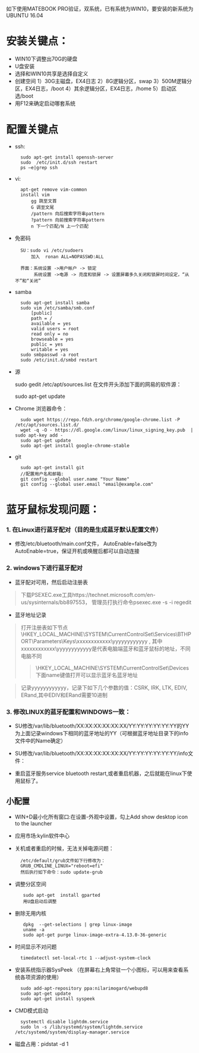 如下使用MATEBOOK PRO验证，双系统，已有系统为WIN10，要安装的新系统为UBUNTU 16.04

# 安装关键点：
- WIN10下调整出70G的硬盘
- U盘安装
- 选择和WIN10共享是选择自定义
- 创建空间 1）30G主磁盘，EX4日志 2）8G逻辑分区，swap 3）500M逻辑分区，EX4日志，/boot 4）其余逻辑分区，EX4日志，/home 5）启动区选/boot
- 用F12来确定启动哪套系统

# 配置关键点

- ssh: 
    
		sudo apt-get install openssh-server
		sudo  /etc/init.d/ssh restart
		ps –e|grep ssh
- vi:

		apt-get remove vim-common
		install vim
			gg 跳至文首
			G 调至文尾
			/pattern 向后搜索字符串pattern
			?pattern 向前搜索字符串pattern
			n 下一个匹配/N 上一个匹配
- 免密码

		SU：sudo vi /etc/sudoers
			加入  ronan ALL=NOPASSWD:ALL

		界面：系统设置 ->用户帐户 -> 锁定
			 系统设置 ->电源 -> 亮度和锁屏 -> 设置屏幕多久关闭和锁屏时间设定，“从不”和“关闭”
- samba

		sudo apt-get install samba
		sudo vim /etc/samba/smb.conf
			[public]
			path = /
			available = yes
			valid users = root
			read only = no
			browseable = yes
			public = yes
			writable = yes
		sudo smbpasswd -a root
		sudo /etc/init.d/smbd restart

- 源

	sudo gedit /etc/apt/sources.list 
		在文件开头添加下面的网易的软件源：	
		
	sudo apt-get update

- Chrome 浏览器命令：

		sudo wget https://repo.fdzh.org/chrome/google-chrome.list -P /etc/apt/sources.list.d/
		wget -q -O - https://dl.google.com/linux/linux_signing_key.pub  | sudo apt-key add -
		sudo apt-get update
		sudo apt-get install google-chrome-stable

- git

		sudo apt-get install git
		//配置用户名和邮箱:	
		git config --global user.name "Your Name" 
		git config --global user.email "email@example.com"
		
# 蓝牙鼠标发现问题：

### 1. 在Linux进行蓝牙配对（目的是生成蓝牙默认配置文件）

- 修改/etc/bluetooth/main.conf文件， AutoEnable=false改为AutoEnable=true，保证开机或唤醒后都可以自动连接

### 2. windows下进行蓝牙配对 

 - 蓝牙配对可用，然后启动注册表
 > 下载PSEXEC.exe工具https://technet.microsoft.com/en-us/sysinternals/bb897553，
 > 管理员打执行命令psexec.exe -s -i regedit

 - 蓝牙地址记录
 > 打开注册表如下节点 
\HKEY_LOCAL_MACHINE\SYSTEM\CurrentControlSet\Services\BTHPORT\Parameters\Keys\xxxxxxxxxxxx\yyyyyyyyyyyy , 其中xxxxxxxxxxxx\yyyyyyyyyyyy是代表电脑端蓝牙和蓝牙鼠标的地址，不同电脑不同
>> \HKEY_LOCAL_MACHINE\SYSTEM\CurrentControlSet\Devices下面name键值打开可以显示蓝牙名蓝牙地址

 > 记录yyyyyyyyyyyy，记录下如下几个参数的值：CSRK, IRK, LTK, EDIV, ERand,其中EDIV和ERand需要10进制

### 3. 修改LINUX的蓝牙配置和WINDOWS一致： 

- SU修改/var/lib/bluetooth/XX:XX:XX:XX:XX:XX/YY:YY:YY:YY:YY:YY的YY为上面记录windows下相同的蓝牙地址的YY（可根据蓝牙地址目录下的info文件中的Name确定）

- SU修改/var/lib/bluetooth/XX:XX:XX:XX:XX:XX/YY:YY:YY:YY:YY:YY/info文件： 
- 重启蓝牙服务service bluetooth restart,或者重启机器，之后就能在linux下使用鼠标了。

## 小配置

- WIN+D最小化所有窗口:在设置-外观中设置，勾上Add show desktop icon to the launcher

- 应用市场:kylin软件中心

- 关机或者重启的时候，无法关掉电源问题：

		/etc/default/grub文件如下行修改为：
		GRUB_CMDLINE_LINUX="reboot=efi"
		然后执行如下命令：sudo update-grub  

- 调整分区空间

		 sudo apt-get  install gparted
		 用U盘启动后调整

- 删除无用内核

		 dpkg  --get-selections | grep linux-image
		 uname -a
		 sudo apt-get purge linux-image-extra-4.13.0-36-generic

- 时间显示不对问题

		timedatectl set-local-rtc 1 --adjust-system-clock

- 安装系统指示器SysPeek （在屏幕右上角常驻一个小图标，可以用来查看系统各项资源的使用）

		sudo add-apt-repository ppa:nilarimogard/webupd8
		sudo apt-get update
		sudo apt-get install syspeek
  
- CMD模式启动

		systemctl disable lightdm.service
		sudo ln -s /lib/systemd/system/lightdm.service /etc/systemd/system/display-manager.service

- 磁盘占用：pidstat -d 1
